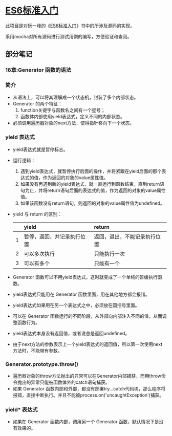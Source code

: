 # [ES6标准入门](http://es6.ruanyifeng.com/#docs/intro)

此项目是对阮一峰的《[ES6标准入门](http://es6.ruanyifeng.com/#docs/intro)》书中的所涉及源码的实现。

采用mocha对所有源码进行测试用例的编写，方便验证和查阅。

## 部分笔记

### 16章:Generator 函数的语法

### 简介

- 从语法上，可以将其理解成一个状态机，封装了多个内部状态。
- Generator 的两个特征：
    1. function关键字与函数名之间有一个星号；
    2. 函数体内部使用yield表达式，定义不同的内部状态。
- 必须调用遍历器对象的next方法，使得指针移向下一个状态。

### yield 表达式

- yield表达式就是暂停标志。
- 运行逻辑：
    1. 遇到yield表达式，就暂停执行后面的操作，并将紧跟在yield后面的那个表达式的值，作为返回的对象的value属性值。
    2. 如果没有再遇到新的yield表达式，就一直运行到函数结束，直到return语句为止，并将return语句后面的表达式的值，作为返回的对象的value属性值。
    3. 如果该函数没有return语句，则返回的对象的value属性值为undefined。
- yield 与 return 的区别：

    |    |yield                     |return                      |
    |:---|:-------------------------|:---------------------------|
    |1   |暂停，返回，并记录执行位置|返回，退出，不能记录执行位置|
    |2   |可以多次执行              |只能执行一次                |
    |3   |可以有多个                |只能有一个                  |

- Generator 函数可以不用yield表达式，这时就变成了一个单纯的暂缓执行函数。
- yield表达式只能用在 Generator 函数里面，用在其他地方都会报错。
- yield表达式如果用在另一个表达式之中，必须放在圆括号里面。
- 可以在 Generator 函数运行的不同阶段，从外部向内部注入不同的值，从而调整函数行为。
- yield表达式本身没有返回值，或者说总是返回undefined。
- 由于next方法的参数表示上一个yield表达式的返回值，所以第一次使用next方法时，不能带有参数。

### Generator.prototype.throw()

- 遍历器对象的throw方法抛出的异常可以在Generator内部捕获，而用throw命令抛出的异常只能被函数体外的catch语句捕获。
- 如果 Generator 函数内部和外部，都没有部署try...catch代码块，那么程序将报错，直接中断执行。并且不能被process.on('uncaughtException')捕获。

### yield* 表达式

- 如果在 Generator 函数内部，调用另一个 Generator 函数，默认情况下是没有效果的。



